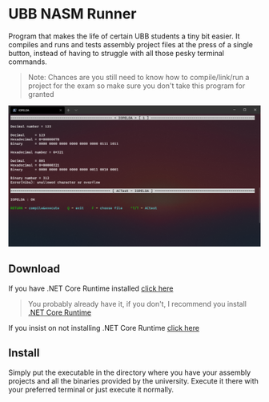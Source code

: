 # UBB NASM Runner

Program that makes the life of certain UBB students a tiny bit easier.
It compiles and runs and tests assembly project files at the press of a single button,
instead of having to struggle with all those pesky terminal commands.

> Note: Chances are you still need to know how to compile/link/run a project for the exam so make sure you don't take this program for granted

![demo](https://raw.githubusercontent.com/FLevent29/UBB-NASM-Runner/main/demo.png)

## Download

If you have .NET Core Runtime installed [click here](https://raw.githubusercontent.com/FLevent29/UBB-NASM-Runner/main/UBB-NASM-Runner.exe)
> You probably already have it, if you don't, I recommend you install [.NET Core Runtime](https://dotnet.microsoft.com/download/dotnet-core/current/runtime)

If you insist on not installing .NET Core Runtime [click here](https://raw.githubusercontent.com/FLevent29/UBB-NASM-Runner/main/UBB-NASM-Runner-standalone.exe)

## Install

Simply put the executable in the directory where you have your assembly projects and all the binaries provided by the university.
Execute it there with your preferred terminal or just execute it normally.
